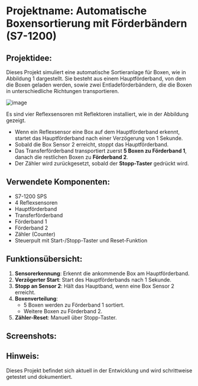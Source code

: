 # Projektname: Automatische Boxensortierung mit Förderbändern (S7-1200)

## Projektidee:

Dieses Projekt simuliert eine automatische Sortieranlage für Boxen, wie in Abbildung 1 dargestellt. Sie besteht aus einem Hauptförderband, von dem die Boxen geladen werden, sowie zwei Entladeförderbändern, die die Boxen in unterschiedliche Richtungen transportieren.

![image](https://github.com/user-attachments/assets/981d0ec8-bfe6-4342-b456-afd01d2bcc38)

Es sind vier Reflexsensoren mit Reflektoren installiert, wie in der Abbildung gezeigt.

- Wenn ein Reflexsensor eine Box auf dem Hauptförderband erkennt, startet das Hauptförderband nach einer Verzögerung von 1 Sekunde.
- Sobald die Box Sensor 2 erreicht, stoppt das Hauptförderband.
- Das Transferförderband transportiert zuerst **5 Boxen zu Förderband 1**, danach die restlichen Boxen zu **Förderband 2**.
- Der Zähler wird zurückgesetzt, sobald der **Stopp-Taster** gedrückt wird.

## Verwendete Komponenten:

- S7-1200 SPS
- 4 Reflexsensoren
- Hauptförderband
- Transferförderband
- Förderband 1
- Förderband 2
- Zähler (Counter)
- Steuerpult mit Start-/Stopp-Taster und Reset-Funktion

## Funktionsübersicht:

1. **Sensorerkennung**: Erkennt die ankommende Box am Hauptförderband.
2. **Verzögerter Start**: Start des Hauptförderbands nach 1 Sekunde.
3. **Stopp an Sensor 2**: Hält das Hauptband, wenn eine Box Sensor 2 erreicht.
4. **Boxenverteilung**: 
   - 5 Boxen werden zu Förderband 1 sortiert.
   - Weitere Boxen zu Förderband 2.
5. **Zähler-Reset**: Manuell über Stopp-Taster.

## Screenshots:



## Hinweis:
Dieses Projekt befindet sich aktuell in der Entwicklung und wird schrittweise getestet und dokumentiert.



